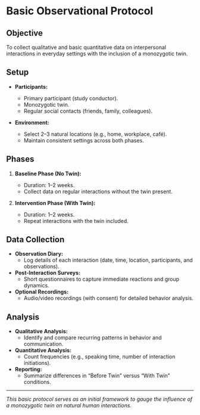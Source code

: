 # Basic Observational Protocol

## Objective

To collect qualitative and basic quantitative data on interpersonal interactions in everyday settings with the inclusion of a monozygotic twin.

## Setup

- **Participants:**
  - Primary participant (study conductor).
  - Monozygotic twin.
  - Regular social contacts (friends, family, colleagues).

- **Environment:**
  - Select 2–3 natural locations (e.g., home, workplace, café).
  - Maintain consistent settings across both phases.

## Phases

1. **Baseline Phase (No Twin):**
   - Duration: 1–2 weeks.
   - Collect data on regular interactions without the twin present.

2. **Intervention Phase (With Twin):**
   - Duration: 1–2 weeks.
   - Repeat interactions with the twin included.

## Data Collection

- **Observation Diary:**
  - Log details of each interaction (date, time, location, participants, and observations).
- **Post-Interaction Surveys:**
  - Short questionnaires to capture immediate reactions and group dynamics.
- **Optional Recordings:**
  - Audio/video recordings (with consent) for detailed behavior analysis.

## Analysis

- **Qualitative Analysis:**
  - Identify and compare recurring patterns in behavior and communication.
- **Quantitative Analysis:**
  - Count frequencies (e.g., speaking time, number of interaction initiations).
- **Reporting:**
  - Summarize differences in “Before Twin” versus “With Twin” conditions.

---

*This basic protocol serves as an initial framework to gauge the influence of a monozygotic twin on natural human interactions.*
